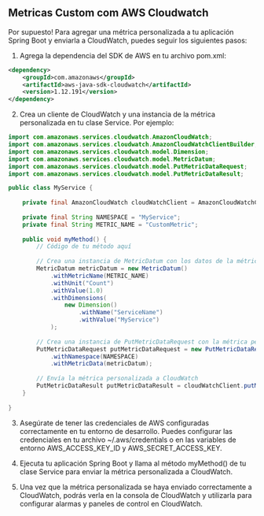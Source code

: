 ## Metricas Custom com AWS Cloudwatch

Por supuesto! Para agregar una métrica personalizada a tu aplicación Spring Boot y enviarla a CloudWatch, puedes seguir los siguientes pasos:

1. Agrega la dependencia del SDK de AWS en tu archivo pom.xml:
```xml
<dependency>
    <groupId>com.amazonaws</groupId>
    <artifactId>aws-java-sdk-cloudwatch</artifactId>
    <version>1.12.191</version>
</dependency>
```


2. Crea un cliente de CloudWatch y una instancia de la métrica personalizada en tu clase Service. Por ejemplo:
```java
import com.amazonaws.services.cloudwatch.AmazonCloudWatch;
import com.amazonaws.services.cloudwatch.AmazonCloudWatchClientBuilder;
import com.amazonaws.services.cloudwatch.model.Dimension;
import com.amazonaws.services.cloudwatch.model.MetricDatum;
import com.amazonaws.services.cloudwatch.model.PutMetricDataRequest;
import com.amazonaws.services.cloudwatch.model.PutMetricDataResult;

public class MyService {
    
    private final AmazonCloudWatch cloudWatchClient = AmazonCloudWatchClientBuilder.defaultClient();
    
    private final String NAMESPACE = "MyService";
    private final String METRIC_NAME = "CustomMetric";
    
    public void myMethod() {
        // Código de tu método aquí
        
        // Crea una instancia de MetricDatum con los datos de la métrica personalizada
        MetricDatum metricDatum = new MetricDatum()
            .withMetricName(METRIC_NAME)
            .withUnit("Count")
            .withValue(1.0)
            .withDimensions(
                new Dimension()
                    .withName("ServiceName")
                    .withValue("MyService")
            );
        
        // Crea una instancia de PutMetricDataRequest con la métrica personalizada
        PutMetricDataRequest putMetricDataRequest = new PutMetricDataRequest()
            .withNamespace(NAMESPACE)
            .withMetricData(metricDatum);
        
        // Envía la métrica personalizada a CloudWatch
        PutMetricDataResult putMetricDataResult = cloudWatchClient.putMetricData(putMetricDataRequest);
    }
    
}
```
3. Asegúrate de tener las credenciales de AWS configuradas correctamente en tu entorno de desarrollo. Puedes configurar las credenciales en tu archivo ~/.aws/credentials o en las variables de entorno AWS_ACCESS_KEY_ID y AWS_SECRET_ACCESS_KEY.

4. Ejecuta tu aplicación Spring Boot y llama al método myMethod() de tu clase Service para enviar la métrica personalizada a CloudWatch.

5. Una vez que la métrica personalizada se haya enviado correctamente a CloudWatch, podrás verla en la consola de CloudWatch y utilizarla para configurar alarmas y paneles de control en CloudWatch.